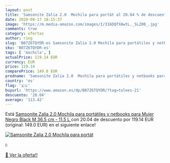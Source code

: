 ```yaml
---
layout: post
title: 'Samsonite Zalia 2.0  Mochila para portát al 20.04 % de descuento'
date: 2020-09-17 18:15:37
image: 'https://m.media-amazon.com/images/I/316DQfXAwtL._SL200_.jpg'
comments: true
category: ofertas
author: ring
slug: 'B07Z6TQYDR-es Samsonite Zalia 2.0 Mochila para portátiles y netbooks...'
sku: 'B07Z6TQYDR-es'
tags: [ 'mochila', ]
actualPrice: 119.14 EUR
currency: EUR
price: 119.14
comparePrice: 149.0 EUR
prodname: 'Samsonite Zalia 2.0  Mochila para portátiles y netbooks para Mujer  Negro  Black   M  36.5 cm - 11.5 L '
country: 'es'
flag: '🇪🇸'
buyurl: 'https://www.amazon.es/dp/B07Z6TQYDR/?tag=tolees-21'
descuento: '20.04'
average: '113.42'
---
```


Está [Samsonite Zalia 2.0  Mochila para portátiles y netbooks para Mujer  Negro  Black   M  36.5 cm - 11.5 L ](https://www.amazon.es/dp/B07Z6TQYDR/?tag=tolees-21) con 20.04 de descuento por 119.14 EUR (original: 149.0 EUR) en el siguiente enlace!

[![Samsonite Zalia 2.0  Mochila para portát](https://m.media-amazon.com/images/I/316DQfXAwtL._SL200_.jpg)](https://www.amazon.es/dp/B07Z6TQYDR/?tag=tolees-21)

ℹ️:


[🛒 Ver la oferta!!](https://www.amazon.es/dp/B07Z6TQYDR/?tag=tolees-21)
